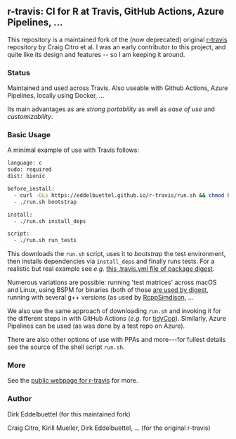 
## r-travis: CI for R at Travis, GitHub Actions, Azure Pipelines, ...

This repository is a maintained fork of the (now deprecated) original
[r-travis](https://github.com/craigcitro/r-travis) repository by Craig Citro et al.  I was an early
contributor to this project, and quite like its design and features -- so I am keeping it around.

### Status

Maintained and used across Travis. Also useable with Github Actions, Azure Pipelines, locally using
Docker, ...

Its main advantages as are _strong portability_ as well as _ease of use_ and _customizability_. 

### Basic Usage

A minimal example of use with Travis follows:

```sh
language: c
sudo: required
dist: bionic

before_install:
  - curl -OLs https://eddelbuettel.github.io/r-travis/run.sh && chmod 0755 run.sh
  - ./run.sh bootstrap

install:
  - ./run.sh install_deps

script:
  - ./run.sh run_tests
```

This downloads the `run.sh` script, uses it to _bootstrap_ the test
environment, then installs dependencies via `install_deps` and finally runs
tests. For a realistic but real example see _e.g._ [this .travis.yml file of
package
digest](https://github.com/eddelbuettel/digest/blob/master/.travis.yml).

Numerous variations are possible: running 'test matrices' across macOS and
Linux, using BSPM for binaries (both of those [are used by
digest](https://github.com/eddelbuettel/digest/blob/master/.travis.yml),
running with several g++ versions (as used by
[RcppSimdjson](https://github.com/eddelbuettel/rcppsimdjson/blob/master/.travis.yml),
...

We also use the same approach of downloading `run.sh` and invoking it for the
different steps in with GitHub Actions (_e.g._ for
[tidyCpp](https://github.com/eddelbuettel/tidycpp/blob/master/.github/workflows/R-CMD-check.yaml)). Similarly,
Azure Pipelines can be used (as was done by a test repo on Azure).

There are also other options of use with PPAs and more---for fullest details
see the source of the shell script `run.sh`.

### More

See the [public webpage for r-travis](http://eddelbuettel.github.io/r-travis/) for more.

### Author

Dirk Eddelbuettel (for this maintained fork)

Craig Citro, Kirill Mueller, Dirk Eddelbuettel, ... (for the original r-travis)
